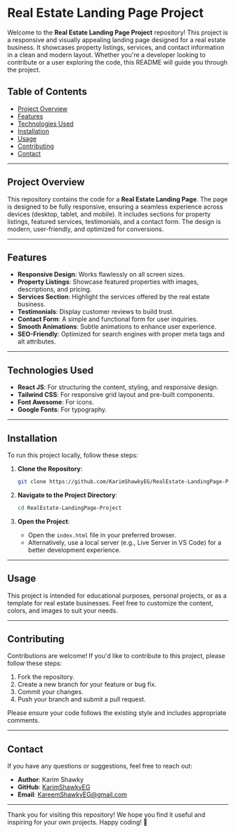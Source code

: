 # Real Estate Landing Page Project

Welcome to the **Real Estate Landing Page Project** repository! This project is a responsive and visually appealing landing page designed for a real estate business. It showcases property listings, services, and contact information in a clean and modern layout. Whether you're a developer looking to contribute or a user exploring the code, this README will guide you through the project.

## Table of Contents
- [Project Overview](#project-overview)
- [Features](#features)
- [Technologies Used](#technologies-used)
- [Installation](#installation)
- [Usage](#usage)
- [Contributing](#contributing)
- [Contact](#contact)

---

## Project Overview
This repository contains the code for a **Real Estate Landing Page**. The page is designed to be fully responsive, ensuring a seamless experience across devices (desktop, tablet, and mobile). It includes sections for property listings, featured services, testimonials, and a contact form. The design is modern, user-friendly, and optimized for conversions.

---

## Features
- **Responsive Design**: Works flawlessly on all screen sizes.
- **Property Listings**: Showcase featured properties with images, descriptions, and pricing.
- **Services Section**: Highlight the services offered by the real estate business.
- **Testimonials**: Display customer reviews to build trust.
- **Contact Form**: A simple and functional form for user inquiries.
- **Smooth Animations**: Subtle animations to enhance user experience.
- **SEO-Friendly**: Optimized for search engines with proper meta tags and alt attributes.

---

## Technologies Used
- **React JS**: For structuring the content, styling, and responsive design.
- **Tailwind CSS**: For responsive grid layout and pre-built components.
- **Font Awesome**: For icons.
- **Google Fonts**: For typography.

---

## Installation
To run this project locally, follow these steps:

1. **Clone the Repository**:
   ```bash
   git clone https://github.com/KarimShawkyEG/RealEstate-LandingPage-Project.git
   ```

2. **Navigate to the Project Directory**:
   ```bash
   cd RealEstate-LandingPage-Project
   ```

3. **Open the Project**:
   - Open the `index.html` file in your preferred browser.
   - Alternatively, use a local server (e.g., Live Server in VS Code) for a better development experience.

---

## Usage
This project is intended for educational purposes, personal projects, or as a template for real estate businesses. Feel free to customize the content, colors, and images to suit your needs.

---

## Contributing
Contributions are welcome! If you'd like to contribute to this project, please follow these steps:

1. Fork the repository.
2. Create a new branch for your feature or bug fix.
3. Commit your changes.
4. Push your branch and submit a pull request.

Please ensure your code follows the existing style and includes appropriate comments.

---

## Contact
If you have any questions or suggestions, feel free to reach out:

- **Author**: Karim Shawky
- **GitHub**: [KarimShawkyEG](https://github.com/KarimShawkyEG)
- **Email**: KareemShawkyEG@gmail.com

---

Thank you for visiting this repository! We hope you find it useful and inspiring for your own projects. Happy coding! 🚀
